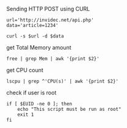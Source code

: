 

Sending HTTP POST using CURL

    url='http://invidec.net/api.php'
    data='article=1234'

    curl -s $url -d $data



get Total Memory amount

    free | grep Mem | awk '{print $2}'


get CPU count

    lscpu | grep ^'CPU(s)' | awk '{print $2}'


check if user is root

    if [ $EUID -ne 0 ]; then
        echo "This script must be run as root"
        exit 1
    fi

